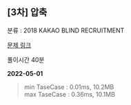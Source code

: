 ## [3차] 압축

분류 :  2018 KAKAO BLIND RECRUITMENT

[문제 링크](https://programmers.co.kr/learn/courses/30/lessons/17684)

풀이시간 40분

**2022-05-01**

> min TaseCase : 0.01ms, 10.2MB  
> max TaseCase : 0.36ms, 10.1MB  